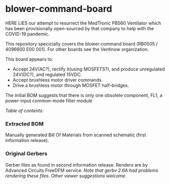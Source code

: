 # blower-command-board

HERE LIES our attempt to resurrect the MedTronic PB560 Ventilator which has been provisionally open-sourced by that company to help with the COVID-19 pandemic.

This repository specicially covers the blower command board (RB0505 / 4096600 E00 001). For other boards see the Ventinow organization.

This board appears to:

- Accept 24V(AC?), rectify it(using MOSFETS?), and produce unregulated 24V(DC?), and regulated 15VDC.
- Accept brushless motor driver commands.
- Drive a brushless motor through MOSFET half-bridges.

The initial BOM suggests that there is only one obsolete component, FL1, a power-input common-mode filter module

*Table of contents:*

### Extracted BOM

Manually generated Bill Of Materials from scanned schematic (first information release).

### Original Gerbers

Gerber files as found in second information release. Renders are by Advanced Circuits FreeDFM service. *Note that gerbv 2.6A had problems rendering these files. Other viewer suggestions welcome.*
